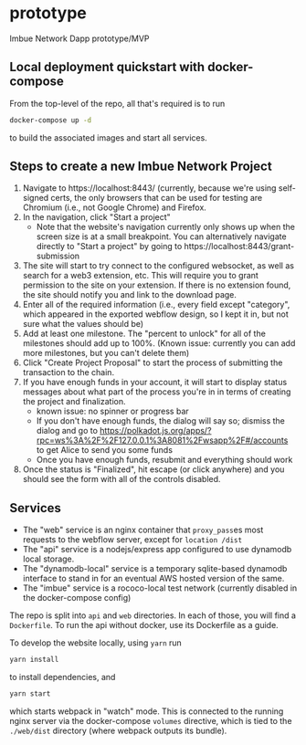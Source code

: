 # prototype

Imbue Network Dapp prototype/MVP

## Local deployment quickstart with docker-compose

From the top-level of the repo, all that's required is to run

```bash
docker-compose up -d
```

to build the associated images and start all services.

## Steps to create a new Imbue Network Project

1. Navigate to https://localhost:8443/ (currently, because we're using self-signed certs, the only browsers that can be used for testing are Chromium (i.e., not Google Chrome) and Firefox.
2. In the navigation, click "Start a project"
    - Note that the website's navigation currently only shows up when the screen size is at a small breakpoint. You can alternatively navigate directly to "Start a project" by going to https://localhost:8443/grant-submission
3. The site will start to try connect to the configured websocket, as well as search for a web3 extension, etc. This will require you to grant permission to the site on your extension. If there is no extension found, the site should notify you and link to the download page.
4. Enter all of the required information (i.e., every field except "category", which appeared in the exported webflow design, so I kept it in, but not sure what the values should be)
5. Add at least one milestone. The "percent to unlock" for all of the milestones should add up to 100%. (Known issue: currently you can add more milestones, but you can't delete them)
6. Click "Create Project Proposal" to start the process of submitting the transaction to the chain.
7. If you have enough funds in your account, it will start to display status messages about what part of the process you're in in terms of creating the project and finalization.
    - known issue: no spinner or progress bar
    - If you don't have enough funds, the dialog will say so; dismiss the dialog and go to https://polkadot.js.org/apps/?rpc=ws%3A%2F%2F127.0.0.1%3A8081%2Fwsapp%2F#/accounts to get Alice to send you some funds
    - Once you have enough funds, resubmit and everything should work
8. Once the status is "Finalized", hit escape (or click anywhere) and you should see the form with all of the controls disabled.


## Services

- The "web" service is an nginx container that `proxy_pass`es most requests to the webflow server, except for `location /dist`
- The "api" service is a nodejs/express app configured to use dynamodb local storage.
- The "dynamodb-local" service is a temporary sqlite-based dynamodb interface to stand in for an eventual AWS hosted version of the same.
- The "imbue" service is a rococo-local test network (currently disabled in the docker-compose config)

The repo is split into `api` and `web` directories. In each of those, you will find a `Dockerfile`. To run the api without docker, use its Dockerfile as a guide.

To develop the website locally, using `yarn` run 

```bash
yarn install
```
to install dependencies, and 

```bash
yarn start
```

which starts webpack in "watch" mode. This is connected to the running nginx server via the docker-compose `volumes` directive, which is tied to the `./web/dist` directory (where webpack outputs its bundle).

